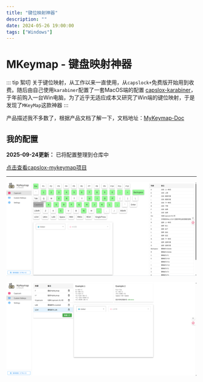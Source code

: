```yaml
---
title: "键位映射神器"
description: ""
date: 2024-05-26 19:00:00
tags: ["Windows"]
---
```


# MKeymap - 键盘映射神器

::: tip 絮叨
关于键位映射，从工作以来一直使用，从`capslock+`免费版开始用到收费。随后由自己使用`karabiner`配置了一套MacOS端的配置 [capslox-karabiner](https://github.com/yqchilde/capslox-karabiner)，于年前购入一台Win电脑，为了近乎无适应成本又研究了Win端的键位映射，于是发现了`MKeyMap`这款神器
:::

产品描述我不多数了，根据产品文档了解一下，文档地址：[MyKeymap-Doc](https://xianyukang.com/MyKeymap.html)

## 我的配置

**2025-09-24更新：** 已将配置整理到仓库中

[点击查看capslox-mykeymap项目](https://github.com/yqchilde/capslox-mykeymap)

---

![img](./1758693922.png)

![img](./1758694032.png)
